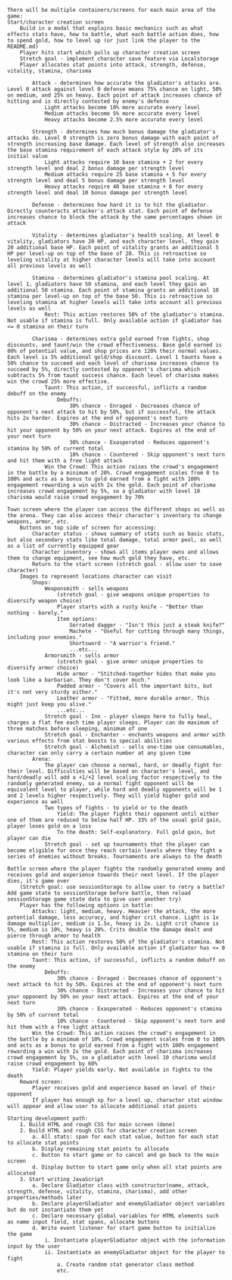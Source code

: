     There will be multiple containers/screens for each main area of the game:
    Start/character creation screen
        Build in a modal that explains basic mechanics such as what effects stats have, how to battle, what each battle action does, how to spend gold, how to level up (or just link the player to the README.md)
        Player hits start which pulls up character creation screen
        Stretch goal - implement character save feature via Localstorage
        Player allocates stat points into attack, strength, defense, vitality, stamina, charisma

            Attack - determines how accurate the gladiator's attacks are. Level 0 attack against level 0 defense means 75% chance on light, 50% on medium, and 25% on heavy. Each point of attack increases chance of hitting and is directly contested by enemy's defense
                Light attacks become 10% more accurate every level
                Medium attacks become 5% more accurate every level
                Heavy attacks become 2.5% more accurate every level

            Strength - determines how much bonus damage the gladiator's attacks do. Level 0 strength is zero bonus damage with each point of strength increasing base damage. Each level of strength also increases the base stamina requirement of each attack style by 20% of its initial value
                Light attacks require 10 base stamina + 2 for every strength level and deal 2 bonus damage per strength level
                Medium attacks require 25 base stamina + 5 for every strength level and deal 5 bonus damage per strength level
                Heavy attacks require 40 base stamina + 8 for every strength level and deal 10 bonus damage per strength level

            Defense - determines how hard it is to hit the gladiator. Directly counteracts attacker's attack stat. Each point of defense increases chance to block the attack by the same percentages shown in attack

            Vitality - determines gladiator's health scaling. At level 0 vitality, gladiators have 20 HP, and each character level, they gain 20 additional base HP. Each point of vitality grants an additional 5 HP per level-up on top of the base of 20. This is retroactive so leveling vitality at higher character levels will take into account all previous levels as well

            Stamina - determines gladiator's stamina pool scaling. At level 1, gladiators have 50 stamina, and each level they gain an additional 50 stamina. Each point of stamina grants an additional 10 stamina per level-up on top of the base 50. This is retroactive so leveling stamina at higher levels will take into account all previous levels as well
                Rest: This action restores 50% of the gladiator's stamina. Not usable if stamina is full. Only available action if gladiator has <= 0 stamina on their turn

            Charisma - determines extra gold earned from fights, shop discounts, and taunt/win the crowd effectiveness. Base gold earned is 80% of potential value, and shop prices are 120% their normal values. Each level is 5% additional gold/shop discount. Level 1 taunts have a 50% chance to succeed and each level of charisma increases chance to succeed by 5%, directly contested by opponent's charisma which subtracts 5% from taunt success chance. Each level of charisma makes win the crowd 25% more effective.
                Taunt: This action, if successful, inflicts a random debuff on the enemy
                    Debuffs:
                        30% chance - Enraged - Decreases chance of opponent's next attack to hit by 50%, but if successful, the attack hits 2x harder. Expires at the end of opponent's next turn
                        30% chance - Distracted - Increases your chance to hit your opponent by 50% on your next attack. Expires at the end of your next turn
                        30% chance - Exasperated - Reduces opponent's stamina by 50% of current total
                        10% chance - Countered - Skip opponent's next turn and hit them with a free light attack
                Win the Crowd: This action raises the crowd's engagement in the battle by a minimum of 20%. Crowd engagement scales from 0 to 100% and acts as a bonus to gold earned from a fight with 100% engagement rewarding a win with 2x the gold. Each point of charisma increases crowd engagement by 5%, so a gladiator with level 10 charisma would raise crowd engagement by 70%
            
    Town screen where the player can access the different shops as well as the arena. They can also access their character's inventory to change weapons, armor, etc.
        Buttons on top side of screen for accessing:
            Character status - shows summary of stats such as basic stats, but also secondary stats like total damage, total armor pool, as well as a list of currently equipped gear
            Character inventory - shows all items player owns and allows them to change equipment, see how much gold they have, etc.
            Return to the start screen (stretch goal - allow user to save character)
        Images to represent locations character can visit
            Shops:
                Weaponsmith - sells weapons
                    (stretch goal - give weapons unique properties to diversify weapon choice)
                    Player starts with a rusty knife - "Better than nothing - barely."
                    Item options:
                        Serrated dagger - "Isn't this just a steak knife?"
                        Machete - "Useful for cutting through many things, including your enemies."
                        Shortsword - "A warrior's friend."
                        ...etc...
                Armorsmith - sells armor
                    (stretch goal - give armor unique properties to diversify armor choice)
                    Hide armor - "Stitched-together hides that make you look like a barbarian. They don't cover much."
                    Padded armor - "Covers all the important bits, but it's not very sturdy either."
                    Leather armor - "Fitted, more durable armor. This might just keep you alive."
                    ...etc...
                Stretch goal - Inn - player sleeps here to fully heal, charges a flat fee each time player sleeps. Player can do maximum of three matches before sleeping, minimum of one
                Stretch goal - Enchanter - enchants weapons and armor with various effects from stat boosts to special abilities
                Stretch goal - Alchemist - sells one-time use consumables, character can only carry a certain number at any given time
            Arena:
                The player can choose a normal, hard, or deadly fight for their level. Difficulties will be based on character's level, and hard/deadly will add a +1/+2 level scaling factor respectively to the randomly generated enemy, so a normal fight opponent will be equivalent level to player, while hard and deadly opponents will be 1 and 2 levels higher respectively. They will yield higher gold and experience as well
                Two types of fights - to yield or to the death
                    Yield: The player fights their opponent until either one of them are reduced to below half HP. 33% of the usual gold gain, player loses gold on a loss
                    To the death: Self-explanatory. Full gold gain, but player can die
                Stretch goal - set up tournaments that the player can become eligible for once they reach certain levels where they fight a series of enemies without breaks. Tournaments are always to the death
                
    Battle screen where the player fights the randomly generated enemy and receives gold and experience towards their next level. If the player dies, it's game over
        (Stretch goal: use sessionStorage to allow user to retry a battle? Add game state to sessionStorage before battle, then reload sessionStorage game state data to give user another try)
        Player has the following options in battle:
            Attacks: light, medium, heavy. Heavier the attack, the more potential damage, less accuracy, and higher crit chance. Light is 1x damage multiplier, medium is 1.5x, heavy is 2x. Light crit chance is 5%, medium is 10%, heavy is 20%. Crits double the damage dealt and pierce through armor to health
            Rest: This action restores 50% of the gladiator's stamina. Not usable if stamina is full. Only available action if gladiator has <= 0 stamina on their turn
            Taunt: This action, if successful, inflicts a random debuff on the enemy
                Debuffs:
                    30% chance - Enraged - Decreases chance of opponent's next attack to hit by 50%. Expires at the end of opponent's next turn
                    30% chance - Distracted - Increases your chance to hit your opponent by 50% on your next attack. Expires at the end of your next turn
                    30% chance - Exasperated - Reduces opponent's stamina by 50% of current total
                    10% chance - Countered - Skip opponent's next turn and hit them with a free light attack
            Win the Crowd: This action raises the crowd's engagement in the battle by a minimum of 10%. Crowd engagement scales from 0 to 100% and acts as a bonus to gold earned from a fight with 100% engagement rewarding a win with 2x the gold. Each point of charisma increases crowd engagement by 5%, so a gladiator with level 10 charisma would raise crowd engagement by 60%
            Yield: Player yields early. Not available in fights to the death
        Reward screen:
            Player receives gold and experience based on level of their opponent
            If player has enough xp for a level up, character stat window will appear and allow user to allocate additional stat points

    Starting development path:
        1. Build HTML and rough CSS for main screen (done)
        2. Build HTML and rough CSS for character creation screen
            a. All stats: span for each stat value, button for each stat to allocate stat points
            b. Display remaining stat points to allocate
            c. Button to start game or to cancel and go back to the main screen
            d. Display button to start game only when all stat points are allocated
        3. Start writing JavaScript
            a. Declare Gladiator class with constructor(name, attack, strength, defense, vitality, stamina, charisma), add other properties/methods later
            b. Declare playerGladiator and enemyGladiator object variables but do not instantiate them yet
            c. Declare necessary global variables for HTML elements such as name input field, stat spans, allocate buttons
            d. Write event listener for start game button to initialize the game
                i. Instantiate playerGladiator object with the information input by the user
                ii. Instantiate an enemyGladiator object for the player to fight
                    a. Create random stat generator class method
                    etc.